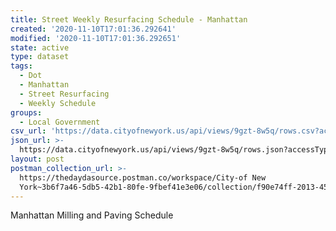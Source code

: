 ```yaml
---
title: Street Weekly Resurfacing Schedule - Manhattan
created: '2020-11-10T17:01:36.292641'
modified: '2020-11-10T17:01:36.292651'
state: active
type: dataset
tags:
  - Dot
  - Manhattan
  - Street Resurfacing
  - Weekly Schedule
groups:
  - Local Government
csv_url: 'https://data.cityofnewyork.us/api/views/9gzt-8w5q/rows.csv?accessType=DOWNLOAD'
json_url: >-
  https://data.cityofnewyork.us/api/views/9gzt-8w5q/rows.json?accessType=DOWNLOAD
layout: post
postman_collection_url: >-
  https://thedaydasource.postman.co/workspace/City-of New
  York~3b6f7a46-5db5-42b1-80fe-9fbef41e3e06/collection/f90e74ff-2013-4590-a8d1-4f84e443ff2e
---
```

Manhattan Milling and Paving Schedule
